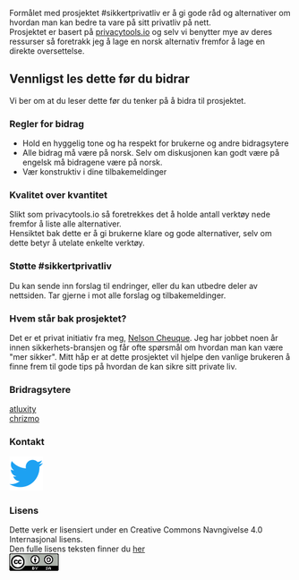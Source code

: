 Formålet med prosjektet #sikkertprivatliv er å gi gode råd og alternativer om hvordan man kan bedre ta vare på sitt privatliv på nett.  
Prosjektet er basert på [privacytools.io](https://www.privacytools.io/) og selv vi benytter mye av deres ressurser så foretrakk jeg å lage en norsk alternativ fremfor å lage en direkte oversettelse.


## Vennligst les dette før du bidrar  
Vi ber om at du leser dette før du tenker på å bidra til prosjektet.

### Regler for bidrag  
- Hold en hyggelig tone og ha respekt for brukerne og andre bidragsytere
- Alle bidrag må være på norsk. Selv om diskusjonen kan godt være på engelsk må bidragene være på norsk.  
- Vær konstruktiv i dine tilbakemeldinger  

### Kvalitet over kvantitet  
Slikt som privacytools.io så foretrekkes det å holde antall verktøy nede fremfor å liste alle alternativer.  
Hensiktet bak dette er å gi brukerne klare og gode alternativer, selv om dette betyr å utelate enkelte verktøy.  

### Støtte #sikkertprivatliv  
Du kan sende inn forslag til endringer, eller du kan utbedre deler av nettsiden. Tar gjerne i mot alle forslag og tilbakemeldinger.

### Hvem står bak prosjektet?  
Det er et privat initiativ fra meg, [Nelson Cheuque](https://github.com/nechered). Jeg har jobbet noen år innen sikkerhets-bransjen og får ofte spørsmål om hvordan man kan være "mer sikker". Mitt håp er at dette prosjektet vil hjelpe den vanlige brukeren å finne frem til gode tips på hvordan de kan sikre sitt private liv.

### Bridragsytere

[atluxity](https://github.com/atluxity)  
[chrizmo](https://github.com/chrizmo)  


### Kontakt  
<a href="https://twitter.com/sikkerprivatliv/">
<img src="img/logos/twitter.png" alt="Twitter" height="60" width="60" />
</a>


### Lisens  
Dette verk er lisensiert under en Creative Commons Navngivelse 4.0 Internasjonal lisens.  
Den fulle lisens teksten finner du [her](Lisens.txt)  
![creativecommons](img/logos/creativecommons.png)
